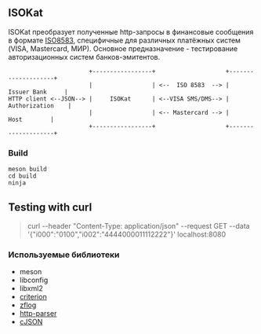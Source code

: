 ## ISOKat

ISOKat преобразует полученные http-запросы в финансовые сообщения в формате [ISO8583](https://en.wikipedia.org/wiki/ISO_8583), специфичные для различных платёжных систем (VISA, Mastercard, МИР). Основное предназначение - тестирование авторизационных систем банков-эмитентов.

                           +-----------------+                    +--------------------+
                           |                 | <--  ISO 8583  --> |    Issuer Bank     |
    HTTP client <--JSON--> |     ISOKat      | <--VISA SMS/DMS--> |   Authorization    |
                           |                 | <-- Mastercard --> |        Host        |
                           +-----------------+                    +--------------------+

### Build
    meson build
    cd build
    ninja

## Testing with curl
> curl --header "Content-Type: application/json" --request GET --data '{"i000":"0100","i002":"4444000011112222"}' localhost:8080


### Используемые библиотеки
* meson
* libconfig
* libxml2
* [criterion](https://github.com/Snaipe/Criterion)
* [zflog](https://github.com/wonder-mice/zf_log)
* [http-parser](https://github.com/nodejs/http-parser)
* [cJSON](https://github.com/DaveGamble/cJSON)
